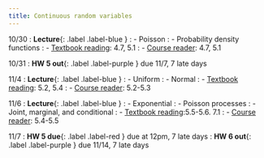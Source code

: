 ```yaml
---
title: Continuous random variables
---
```


10/30
: **Lecture**{: .label .label-blue } 
: - Poisson
: - Probability density functions
: - [Textbook reading](https://drive.google.com/file/d/1VmkAAGOYCTORq1wxSQqy255qLJjTNvBI/view?usp=sharing): 4.7, 5.1
: - [Course reader](https://vitercik.github.io/120notes/intro.html): 4.7, 5.1

10/31
: **HW 5 out**{: .label .label-purple } due 11/7, 7 late days

11/4
: **Lecture**{: .label .label-blue } 
: - Uniform
: - Normal
: - [Textbook reading](https://drive.google.com/file/d/1VmkAAGOYCTORq1wxSQqy255qLJjTNvBI/view?usp=sharing): 5.2, 5.4
: - [Course reader](https://vitercik.github.io/120notes/intro.html): 5.2-5.3

11/6
: **Lecture**{: .label .label-blue } 
: - Exponential
: - Poisson processes
: - Joint, marginal, and conditional
: - [Textbook reading](https://drive.google.com/file/d/1VmkAAGOYCTORq1wxSQqy255qLJjTNvBI/view?usp=sharing):5.5-5.6. 7.1
: - [Course reader](https://vitercik.github.io/120notes/intro.html): 5.4-5.5

11/7
: **HW 5 due**{: .label .label-red } due at 12pm, 7 late days
: **HW 6 out**{: .label .label-purple } due 11/14, 7 late days